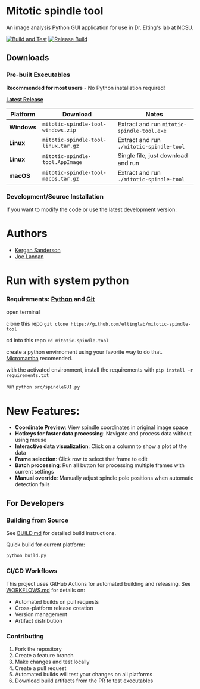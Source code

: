 # Mitotic spindle tool
An image analysis Python GUI application for use in Dr. Elting's lab at NCSU.

[![Build and Test](https://github.com/eltinglab/mitotic-spindle-tool/actions/workflows/build-and-test.yml/badge.svg)](https://github.com/eltinglab/mitotic-spindle-tool/actions/workflows/build-and-test.yml)
[![Release Build](https://github.com/eltinglab/mitotic-spindle-tool/actions/workflows/release.yml/badge.svg)](https://github.com/eltinglab/mitotic-spindle-tool/actions/workflows/release.yml)

## Downloads

### Pre-built Executables
**Recommended for most users** - No Python installation required!

**[Latest Release](https://github.com/eltinglab/mitotic-spindle-tool/releases/latest)**

| Platform | Download | Notes |
|----------|----------|-------|
| **Windows** | `mitotic-spindle-tool-windows.zip` | Extract and run `mitotic-spindle-tool.exe` |
| **Linux** | `mitotic-spindle-tool-linux.tar.gz` | Extract and run `./mitotic-spindle-tool` |
| **Linux** | `mitotic-spindle-tool.AppImage` | Single file, just download and run |
| **macOS** | `mitotic-spindle-tool-macos.tar.gz` | Extract and run `./mitotic-spindle-tool` |

### Development/Source Installation
If you want to modify the code or use the latest development version:

# Authors
- [Kergan Sanderson](https://github.com/virtualkergan/)
- [Joe Lannan](https://github.com/joe-lannan)

# Run with system python
### Requirements: [Python](https://mamba.readthedocs.io/en/latest/installation/micromamba-installation.html) and [Git](https://git-scm.com/downloads)

open terminal

clone this repo `git clone https://github.com/eltinglab/mitotic-spindle-tool`

cd into this repo `cd mitotic-spindle-tool`

create a python envirnoment using your favorite way to do that. [Micromamba](https://micromamba.readthedocs.io/en/latest/) recomended.

with the activated environment, install the requirements with `pip install -r requirements.txt`

run `python src/spindleGUI.py`


# New Features:

- **Coordinate Preview**: View spindle coordinates in original image space
- **Hotkeys for faster data processing**: Navigate and process data without using mouse
- **Interactive data visualization**: Click on a column to show a plot of the data
- **Frame selection**: Click row to select that frame to edit
- **Batch processing**: Run all button for processing multiple frames with current settings
- **Manual override**: Manually adjust spindle pole positions when automatic detection fails

## For Developers

### Building from Source
See [BUILD.md](BUILD.md) for detailed build instructions.

Quick build for current platform:
```bash
python build.py
```

### CI/CD Workflows
This project uses GitHub Actions for automated building and releasing. See [WORKFLOWS.md](WORKFLOWS.md) for details on:
- Automated builds on pull requests
- Cross-platform release creation
- Version management
- Artifact distribution

### Contributing
1. Fork the repository
2. Create a feature branch
3. Make changes and test locally
4. Create a pull request
5. Automated builds will test your changes on all platforms
6. Download build artifacts from the PR to test executables
